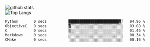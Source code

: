 ![github stats](https://github-readme-stats.vercel.app/api?username=AndreFerreira5&show_icons=true&theme=dark&count_private=true)
<br>
![Top Langs](https://github-readme-stats.vercel.app/api/top-langs/?username=AndreFerreira5&layout=compact&theme=dark)
<br>
<!--START_SECTION:waka-->

```txt
Python       0 secs          ███████████████████████▓░   94.96 %
ObjectiveC   0 secs          ▓░░░░░░░░░░░░░░░░░░░░░░░░   03.08 %
C            0 secs          ▒░░░░░░░░░░░░░░░░░░░░░░░░   01.46 %
Markdown     0 secs          ░░░░░░░░░░░░░░░░░░░░░░░░░   00.34 %
CMake        0 secs          ░░░░░░░░░░░░░░░░░░░░░░░░░   00.16 %
```

<!--END_SECTION:waka-->
